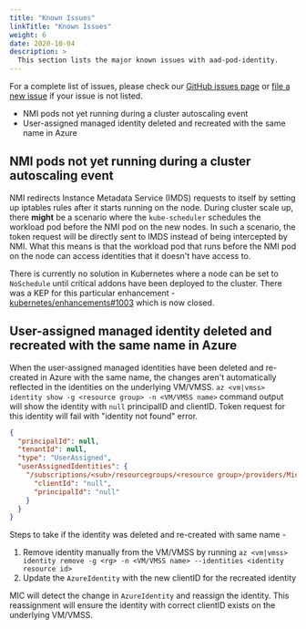 ```yaml
---
title: "Known Issues"
linkTitle: "Known Issues"
weight: 6
date: 2020-10-04
description: >
  This section lists the major known issues with aad-pod-identity. 
---
```


For a complete list of issues, please check our [GitHub issues page](https://github.com/Azure/aad-pod-identity/issues) or [file a new issue](https://github.com/Azure/aad-pod-identity/issues/new?assignees=&labels=bug&template=bug_report.md&title=) if your issue is not listed.

- NMI pods not yet running during a cluster autoscaling event
- User-assigned managed identity deleted and recreated with the same name in Azure

## NMI pods not yet running during a cluster autoscaling event

NMI redirects Instance Metadata Service (IMDS) requests to itself by setting up iptables rules after it starts running on the node. During cluster scale up, there **might** be a scenario where the `kube-scheduler` schedules the workload pod before the NMI pod on the new nodes. In such a scenario, the token request will be directly sent to IMDS instead of being intercepted by NMI. What this means is that the workload pod that runs before the NMI pod on the node can access identities that it doesn't have access to.

There is currently no solution in Kubernetes where a node can be set to `NoSchedule` until critical addons have been deployed to the cluster. There was a KEP for this particular enhancement - [kubernetes/enhancements#1003](https://github.com/kubernetes/enhancements/pull/1003) which is now closed.

## User-assigned managed identity deleted and recreated with the same name in Azure

When the user-assigned managed identities have been deleted and re-created in Azure with the same name, the changes aren't automatically reflected in the identities on the underlying VM/VMSS. `az <vm|vmss> identity show -g <resource group> -n <VM/VMSS name>` command output will show the identity with `null` principalID and clientID. Token request for this identity will fail with "identity not found" error.

```json
{
  "principalId": null,
  "tenantId": null,
  "type": "UserAssigned",
  "userAssignedIdentities": {
    "/subscriptions/<sub>/resourcegroups/<resource group>/providers/Microsoft.ManagedIdentity/userAssignedIdentities/<identity name>": {
      "clientId": "null",
      "principalId": "null"
    }
  }
}

```

Steps to take if the identity was deleted and re-created with same name -

1. Remove identity manually from the VM/VMSS by running `az <vm|vmss> identity remove -g <rg> -n <VM/VMSS name> --identities <identity resource id>`
2. Update the `AzureIdentity` with the new clientID for the recreated identity

MIC will detect the change in `AzureIdentity` and reassign the identity. This reassignment will ensure the identity with correct clientID exists on the underlying VM/VMSS.